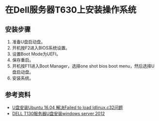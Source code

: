 # 在Dell服务器T630上安装操作系统

## 安装步骤
1. 准备U盘启动盘。
2. 开机按F2进入BIOS系统设置。
3. 设置Boot Mode为UEFI。
4. 保存重启。
5. 开机按F11进入Boot Manager，选择one shot bios boot  menu，然后选择U盘启动盘。
6. 安装系统。

## 参考资料
* [U盘安装Ubuntu 16.04 解决Failed to load ldlinux.c32问题](https://www.jianshu.com/p/a58773da0b15)
* [DELL T130服务器U盘安装windows server 2012](https://jingyan.baidu.com/article/a65957f4c2c7f824e67f9b36.html)
